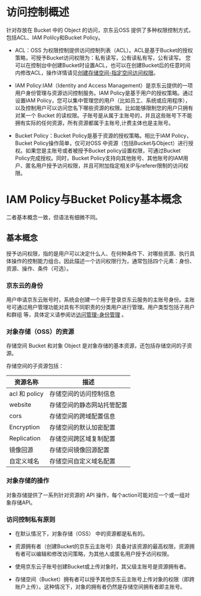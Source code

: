 # 访问控制概述 

针对存放在 Bucket 中的 Object 的访问，京东云OSS 提供了多种权限控制方式，包括ACL、IAM Polilcy和Bucket Policy。

-   ACL：OSS 为权限控制提供访问控制列表（ACL）。ACL是基于Bucket的授权策略，可授予Bucket访问权限为：私有读写，公有读私有写，公有读写。
    您可以在控制台中创建Bucket时设置ACL，也可以在创建Bucket后的任意时间内修改ACL，操作详情请见[创建存储空间-指定空间访问权限](../../Getting-Started/Create-Bucket-1.md)。

-   IAM Policy:IAM（Identity and Access Management）是京东云提供的一项用户身份管理与资源访问控制服务。IAM Policy是基于用户的授权策略。通过设置IAM Policy，您可以集中管理您的用户（比如员工、系统或应用程序），以及控制用户可以访问您名下哪些资源的权限。比如能够限制您的用户只拥有对某一个 Bucket 的读权限。子账号是从属于主账号的，并且这些账号下不能拥有实际的任何资源，所有资源都属于主账号,计费主体也是主账号。

-   Bucket Policy：Bucket Policy是基于资源的授权策略。相比于IAM Policy，Bucket Policy操作简单，仅可对OSS 中资源（包括Bucket与Object）进行授权。如果您是主账号或者被授予Bucket policy设置权限，可通过Bucket Policy完成授权。同时，Bucket Policy支持向其他账号、其他账号的IAM用户、匿名用户授予访问权限，并且可附加指定相关IP与referer限制的访问权限。

# IAM Policy与Bucket Policy基本概念
二者基本概念一致，但语法有细微不同。
## 基本概念
授予访问权限，指的是用户可以决定什么人、在何种条件下、对哪些资源、执行具体操作的控制能力组合。因此描述一个访问权限行为，通常包括四个元素：身份、资源、操作、条件（可选）。

### 京东云的身份
用户申请京东云账号时，系统会创建一个用于登录京东云服务的主账号身份。主账号可通过用户管理功能对具有不同职责的分类用户进行管理。用户类型包括子用户和群组 等，具体定义请参阅访[访问管理-身份管理](https://docs.jdcloud.com/cn/iam/sub-user) 。

### 对象存储（OSS）的资源

存储空间 Bucket 和对象 Object 是对象存储的基本资源，还包括存储空间的子资源。

存储空间的子资源包括：

|资源名称|描述|
|-|-|
|acl 和 policy|存储空间的访问控制信息|
|website|存储空间的静态网站托管配置|
|cors|存储空间的跨域配置信息|
|Encryption|存储空间的默认加密配置|
|Replication|存储空间跨区域复制配置|
|镜像回源|存储空间镜像回源配置|
|自定义域名|存储空间自定义域名配置|

### 对象存储的操作
对象存储提供了一系列针对资源的 API 操作，每个action可能对应一个或一组对象存储API。

### 访问控制私有原则

- 在默认情况下，对象存储（OSS） 中的资源都是私有的。

- 资源拥有者（创建Bucket的京东云主账号）具备对该资源的最高权限，资源拥有者可以编辑和修改访问策略，为其他人或匿名用户授予访问权限。

- 使用京东云子账号创建Bucket或上传对象时，其父级主账号是资源拥有者。

- 存储空间（Bucket）拥有者可以授予其他京东云主账号上传对象的权限（即跨账户上传）。这种情况下，对象的拥有者仍然是存储空间拥有者即主账号。
















